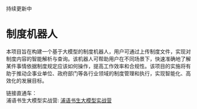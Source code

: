 持续更新中

# 制度机器人
本项目旨在构建一个基于大模型的制度机器人，用户可通过上传制度文件，实现对制度内容的智能解析与查询。该机器人可帮助用户在不同场景下，快速准确地了解某件事情依据制度规定应该如何操作，提高工作效率和合规性。该项目的实施将有助于推动企事业单位、政府部门等各行业领域的制度管理和执行，实现智能化、高效化的发展目标。

链接直通车：<br>
浦语书生大模型实战营: [浦语书生大模型实战营](https://github.com/InternLM/Tutorial)

